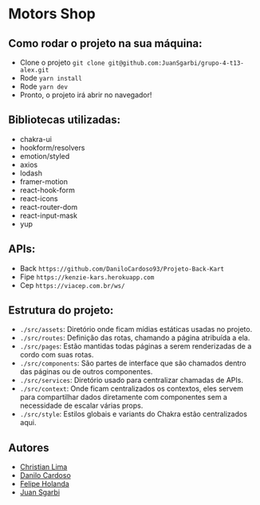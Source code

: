 # Motors Shop

## Como rodar o projeto na sua máquina:

- Clone o projeto `git clone git@github.com:JuanSgarbi/grupo-4-t13-alex.git`
- Rode `yarn install`
- Rode `yarn dev`
- Pronto, o projeto irá abrir no navegador!


## Bibliotecas utilizadas:

- chakra-ui 
- hookform/resolvers
- emotion/styled 
- axios
- lodash 
- framer-motion
- react-hook-form 
- react-icons 
- react-router-dom 
- react-input-mask
- yup


## APIs: 

- Back `https://github.com/DaniloCardoso93/Projeto-Back-Kart`
- Fipe `https://kenzie-kars.herokuapp.com`
- Cep `https://viacep.com.br/ws/`


## Estrutura do projeto: 

- `./src/assets`: Diretório onde ficam mídias estáticas usadas no projeto.
- `./src/routes`: Definição das rotas, chamando a página atribuída a ela.
- `./src/pages`: Estão mantidas todas páginas a serem renderizadas de a cordo com suas rotas.
- `./src/components`: São partes de interface que são chamados dentro das páginas ou de outros componentes.
- `./src/services`: Diretório usado para centralizar chamadas de APIs.
- `./src/context`: Onde ficam centralizados os contextos, eles servem para compartilhar dados diretamente com componentes sem a necessidade de escalar várias props. 
- `./src/style`: Estilos globais e variants do Chakra estão centralizados aqui.


## Autores

- [Christian Lima](https://github.com/Christian-Lims)
- [Danilo Cardoso](https://github.com/DaniloCardoso93)
- [Felipe Holanda](https://github.com/Felipe-Holanda)
- [Juan Sgarbi](https://github.com/juansgarbi)
